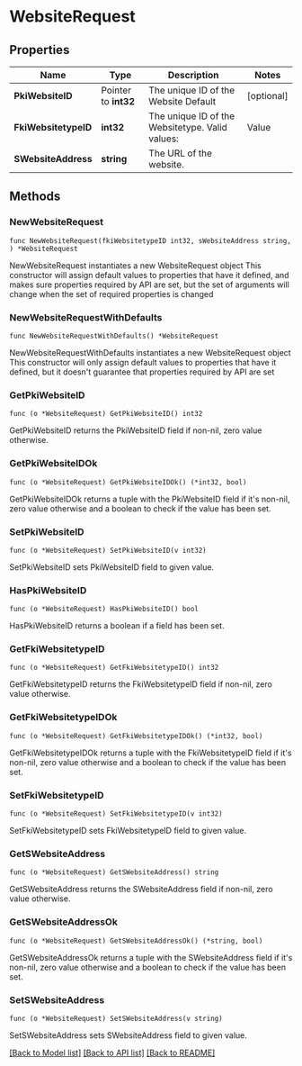 # WebsiteRequest

## Properties

Name | Type | Description | Notes
------------ | ------------- | ------------- | -------------
**PkiWebsiteID** | Pointer to **int32** | The unique ID of the Website Default | [optional] 
**FkiWebsitetypeID** | **int32** | The unique ID of the Websitetype.  Valid values:  |Value|Description| |-|-| |1|Website| |2|Twitter| |3|Facebook| |4|Survey| | 
**SWebsiteAddress** | **string** | The URL of the website. | 

## Methods

### NewWebsiteRequest

`func NewWebsiteRequest(fkiWebsitetypeID int32, sWebsiteAddress string, ) *WebsiteRequest`

NewWebsiteRequest instantiates a new WebsiteRequest object
This constructor will assign default values to properties that have it defined,
and makes sure properties required by API are set, but the set of arguments
will change when the set of required properties is changed

### NewWebsiteRequestWithDefaults

`func NewWebsiteRequestWithDefaults() *WebsiteRequest`

NewWebsiteRequestWithDefaults instantiates a new WebsiteRequest object
This constructor will only assign default values to properties that have it defined,
but it doesn't guarantee that properties required by API are set

### GetPkiWebsiteID

`func (o *WebsiteRequest) GetPkiWebsiteID() int32`

GetPkiWebsiteID returns the PkiWebsiteID field if non-nil, zero value otherwise.

### GetPkiWebsiteIDOk

`func (o *WebsiteRequest) GetPkiWebsiteIDOk() (*int32, bool)`

GetPkiWebsiteIDOk returns a tuple with the PkiWebsiteID field if it's non-nil, zero value otherwise
and a boolean to check if the value has been set.

### SetPkiWebsiteID

`func (o *WebsiteRequest) SetPkiWebsiteID(v int32)`

SetPkiWebsiteID sets PkiWebsiteID field to given value.

### HasPkiWebsiteID

`func (o *WebsiteRequest) HasPkiWebsiteID() bool`

HasPkiWebsiteID returns a boolean if a field has been set.

### GetFkiWebsitetypeID

`func (o *WebsiteRequest) GetFkiWebsitetypeID() int32`

GetFkiWebsitetypeID returns the FkiWebsitetypeID field if non-nil, zero value otherwise.

### GetFkiWebsitetypeIDOk

`func (o *WebsiteRequest) GetFkiWebsitetypeIDOk() (*int32, bool)`

GetFkiWebsitetypeIDOk returns a tuple with the FkiWebsitetypeID field if it's non-nil, zero value otherwise
and a boolean to check if the value has been set.

### SetFkiWebsitetypeID

`func (o *WebsiteRequest) SetFkiWebsitetypeID(v int32)`

SetFkiWebsitetypeID sets FkiWebsitetypeID field to given value.


### GetSWebsiteAddress

`func (o *WebsiteRequest) GetSWebsiteAddress() string`

GetSWebsiteAddress returns the SWebsiteAddress field if non-nil, zero value otherwise.

### GetSWebsiteAddressOk

`func (o *WebsiteRequest) GetSWebsiteAddressOk() (*string, bool)`

GetSWebsiteAddressOk returns a tuple with the SWebsiteAddress field if it's non-nil, zero value otherwise
and a boolean to check if the value has been set.

### SetSWebsiteAddress

`func (o *WebsiteRequest) SetSWebsiteAddress(v string)`

SetSWebsiteAddress sets SWebsiteAddress field to given value.



[[Back to Model list]](../README.md#documentation-for-models) [[Back to API list]](../README.md#documentation-for-api-endpoints) [[Back to README]](../README.md)


